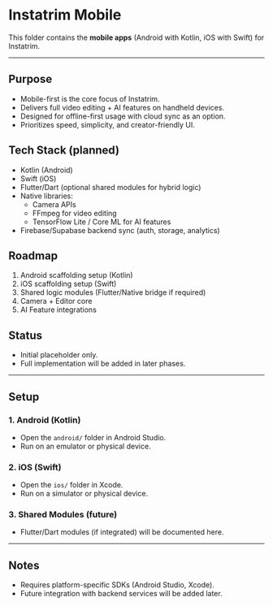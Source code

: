 
# Instatrim Mobile

This folder contains the **mobile apps** (Android with Kotlin, iOS with Swift) for Instatrim.

---

## Purpose
- Mobile-first is the core focus of Instatrim.  
- Delivers full video editing + AI features on handheld devices.  
- Designed for offline-first usage with cloud sync as an option.  
- Prioritizes speed, simplicity, and creator-friendly UI.  

## Tech Stack (planned)
- Kotlin (Android)  
- Swift (iOS)  
- Flutter/Dart (optional shared modules for hybrid logic)  
- Native libraries:  
  - Camera APIs  
  - FFmpeg for video editing  
  - TensorFlow Lite / Core ML for AI features  
- Firebase/Supabase backend sync (auth, storage, analytics)  

## Roadmap
1. Android scaffolding setup (Kotlin)  
2. iOS scaffolding setup (Swift)  
3. Shared logic modules (Flutter/Native bridge if required)  
4. Camera + Editor core  
5. AI Feature integrations  

## Status
- Initial placeholder only.  
- Full implementation will be added in later phases.  

---

## Setup

### 1. Android (Kotlin)
- Open the `android/` folder in Android Studio.  
- Run on an emulator or physical device.  

### 2. iOS (Swift)
- Open the `ios/` folder in Xcode.  
- Run on a simulator or physical device.  

### 3. Shared Modules (future)
- Flutter/Dart modules (if integrated) will be documented here.  

---

## Notes
- Requires platform-specific SDKs (Android Studio, Xcode).  
- Future integration with backend services will be added later.
